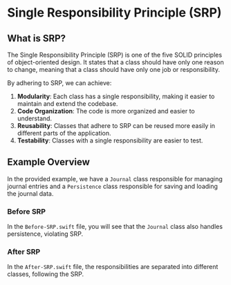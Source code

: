 # Single Responsibility Principle (SRP)

## What is SRP?

The Single Responsibility Principle (SRP) is one of the five SOLID principles of object-oriented design. It states that a class should have only one reason to change, meaning that a class should have only one job or responsibility.

By adhering to SRP, we can achieve:

1. **Modularity**: Each class has a single responsibility, making it easier to maintain and extend the codebase.
2. **Code Organization**: The code is more organized and easier to understand.
3. **Reusability**: Classes that adhere to SRP can be reused more easily in different parts of the application.
4. **Testability**: Classes with a single responsibility are easier to test.

## Example Overview

In the provided example, we have a `Journal` class responsible for managing journal entries and a `Persistence` class responsible for saving and loading the journal data.

### Before SRP
In the `Before-SRP.swift` file, you will see that the `Journal` class also handles persistence, violating SRP.

### After SRP
In the `After-SRP.swift` file, the responsibilities are separated into different classes, following the SRP.